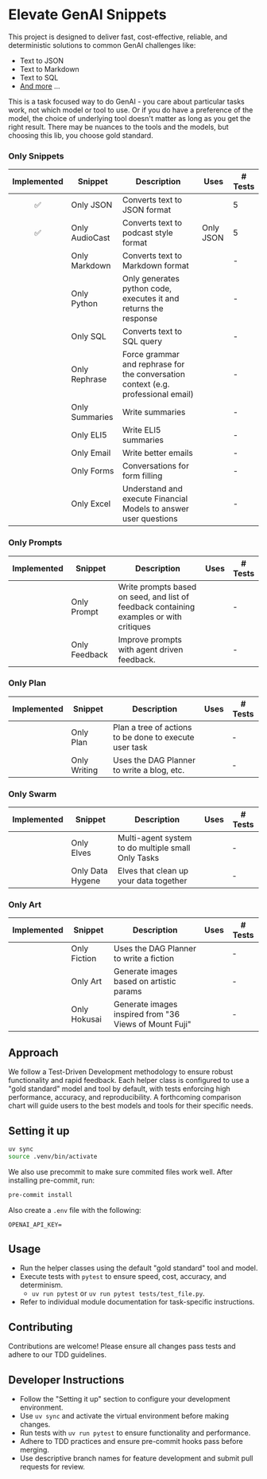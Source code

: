 # Elevate GenAI Snippets
This project is designed to deliver fast, cost-effective, reliable, and deterministic solutions to common GenAI challenges like:
- Text to JSON
- Text to Markdown
- Text to SQL
- [And more](#snippets) ... 

This is a task focused way to do GenAI - you care about particular tasks work, not which model or tool to use. Or if you do have a preference of the model, the choice of underlying tool doesn't matter as long as you get the right result. There may be nuances to the tools and the models, but choosing this lib, you choose gold standard. 


### Only Snippets

| Implemented | Snippet          | Description                      | Uses      | # Tests |
|:-----------:|------------------|----------------------------------|-----------|---------|
| ✅          | Only JSON     | Converts text to JSON format     |           | 5       |
| ✅          | Only AudioCast | Converts text to podcast style format | Only JSON | 5       |
|            | Only Markdown | Converts text to Markdown format |           | -       |
|            | Only Python | Only generates python code, executes it and returns the response |           | -       |
|            | Only SQL      | Converts text to SQL query       |           | -       |
|            | Only Rephrase      | Force grammar and rephrase for the conversation context (e.g. professional email) |           | -       |
|            | Only Summaries      | Write summaries        |           | -       |
|            | Only ELI5      | Write ELI5 summaries        |           | -       |
|            | Only Email      | Write better emails        |           | -       |
|            | Only Forms      | Conversations for form filling       |           | -       |
|            | Only Excel      | Understand and execute Financial Models to answer user questions        |           | -       |

### Only Prompts

| Implemented | Snippet          | Description                      | Uses | # Tests |
|:-----------:|------------------|----------------------------------|------|---------|
|            | Only Prompt      | Write prompts based on seed, and list of feedback containing examples or with critiques |      | -       |
|            | Only Feedback      | Improve prompts with agent driven feedback. |      | -       |


### Only Plan

| Implemented | Snippet          | Description                      | Uses | # Tests |
|:-----------:|------------------|----------------------------------|------|---------|
|            | Only Plan      | Plan a tree of actions to be done to execute user task |      | -       |
|            | Only Writing      | Uses the DAG Planner to write a blog, etc. |      | -       |

### Only Swarm

| Implemented | Snippet          | Description                      | Uses | # Tests |
|:-----------:|------------------|----------------------------------|------|---------|
|            | Only Elves | Multi-agent system to do multiple small Only Tasks |      | -       |
|            | Only Data Hygene | Elves that clean up your data together |      | -       |

### Only Art

| Implemented | Snippet          | Description                      | Uses | # Tests |
|:-----------:|------------------|----------------------------------|------|---------|
|            | Only Fiction      | Uses the DAG Planner to write a fiction |      | -       |
|            | Only Art      | Generate images based on artistic params |      | -       |
|            | Only Hokusai      | Generate images inspired from "36 Views of Mount Fuji" |      | -       |


## Approach
We follow a Test-Driven Development methodology to ensure robust functionality and rapid feedback. Each helper class is configured to use a "gold standard" model and tool by default, with tests enforcing high performance, accuracy, and reproducibility. A forthcoming comparison chart will guide users to the best models and tools for their specific needs.

## Setting it up

```bash
uv sync
source .venv/bin/activate
```

We also use precommit to make sure commited files work well. After installing pre-commit, run:
```bash
pre-commit install
```

Also create a `.env` file with the following:
```
OPENAI_API_KEY=
```

## Usage

- Run the helper classes using the default "gold standard" tool and model.
- Execute tests with `pytest` to ensure speed, cost, accuracy, and determinism.
    - `uv run pytest` or `uv run pytest tests/test_file.py`.
- Refer to individual module documentation for task-specific instructions.

## Contributing

Contributions are welcome! Please ensure all changes pass tests and adhere to our TDD guidelines.

## Developer Instructions

- Follow the "Setting it up" section to configure your development environment.
- Use `uv sync` and activate the virtual environment before making changes.
- Run tests with `uv run pytest` to ensure functionality and performance.
- Adhere to TDD practices and ensure pre-commit hooks pass before merging.
- Use descriptive branch names for feature development and submit pull requests for review.
